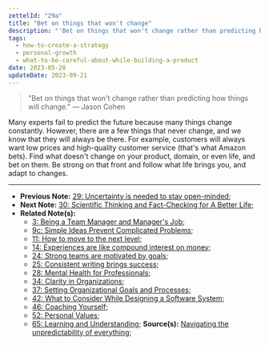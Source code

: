 ```yaml
---
zettelId: "29a"
title: "Bet on things that won't change"
description: "'Bet on things that won't change rather than predicting how things will change.' — Jason Cohen"
tags:
  - how-to-create-a-strategy
  - personal-growth
  - what-to-be-careful-about-while-building-a-product
date: 2023-05-20
updateDate: 2023-09-21
---
```


> "Bet on things that won't change rather than predicting how things will change." — Jason Cohen

Many experts fail to predict the future because many things change constantly. However, there are a few things that never change, and we know that they will always be there. For example, customers will always want low prices and high-quality customer service (that's what Amazon bets). Find what doesn't change on your product, domain, or even life, and bet on them. Be strong on that front and follow what life brings you, and adapt to changes.

---

- **Previous Note:** [29: Uncertainty is needed to stay open-minded](/notes/29/);
- **Next Note:** [30: Scientific Thinking and Fact-Checking for A Better Life](/notes/30/);
- **Related Note(s):**
  - [3: Being a Team Manager and Manager's Job](/notes/3/);
  - [9c: Simple Ideas Prevent Complicated Problems](/notes/9c/);
  - [11: How to move to the next level](/notes/11/);
  - [14: Experiences are like compound interest on money](/notes/14/);
  - [24: Strong teams are motivated by goals](/notes/24/);
  - [25: Consistent writing brings success](/notes/25/);
  - [28: Mental Health for Professionals](/notes/28/);
  - [34: Clarity in Organizations](/notes/34/);
  - [37: Setting Organizational Goals and Processes](/notes/37/);
  - [42: What to Consider While Designing a Software System](/notes/42/);
  - [46: Coaching Yourself](/notes/46/);
  - [52: Personal Values](/notes/52/);
  - [65: Learning and Understanding](/notes/65/);
**Source(s):** [Navigating the unpredictability of everything](https://longform.asmartbear.com/predict-the-future/);
